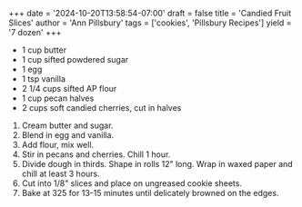 +++
date = '2024-10-20T13:58:54-07:00'
draft = false
title = 'Candied Fruit Slices'
author = 'Ann Pillsbury'
tags = ['cookies', 'Pillsbury Recipes']
yield = '7 dozen'
+++

* 1 cup butter
* 1 cup sifted powdered sugar
* 1 egg
* 1 tsp vanilla
* 2 1/4 cups sifted AP flour
* 1 cup pecan halves
* 2 cups soft candied cherries, cut in halves

1. Cream butter and sugar.
2. Blend in egg and vanilla.
3. Add flour, mix well.
4. Stir in pecans and cherries. Chill 1 hour.
5. Divide dough in thirds. Shape in rolls 12" long. Wrap in waxed paper and chill at least 3 hours.
6. Cut into 1/8" slices and place on ungreased cookie sheets.
7. Bake at 325 for 13-15 minutes until delicately browned on the edges.